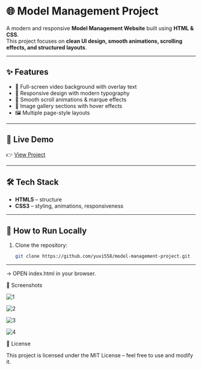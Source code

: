 # 🌐 Model Management Project  

A modern and responsive **Model Management Website** built using **HTML & CSS**.  
This project focuses on **clean UI design, smooth animations, scrolling effects, and structured layouts**.  

---

## ✨ Features  
- 🎥 Full-screen video background with overlay text  
- 🎨 Responsive design with modern typography  
- 🔄 Smooth scroll animations & marque effects  
- 📸 Image gallery sections with hover effects  
- 🖼️ Multiple page-style layouts  

---

## 🚀 Live Demo  
👉 [View Project](https://yuvi558.github.io/model-management-project/)  


---

## 🛠️ Tech Stack  
- **HTML5** – structure  
- **CSS3** – styling, animations, responsiveness  

---

## 📂 How to Run Locally  
1. Clone the repository:  
   ```bash
   git clone https://github.com/yuvi558/model-management-project.git

---

-> OPEN index.html in your browser.

📸 Screenshots

![1](https://github.com/user-attachments/assets/50fc85d2-3777-4cdf-afe7-26728137843b)



![2](https://github.com/user-attachments/assets/f85f991a-d049-4135-88a8-1d0d773efa33)


![3](https://github.com/user-attachments/assets/da62d611-c996-4fdc-bacd-17945b9d9057)

![4](https://github.com/user-attachments/assets/3b08fe95-6966-457e-9fc2-4be322c473ec)



📜 License

This project is licensed under the MIT License – feel free to use and modify it.


